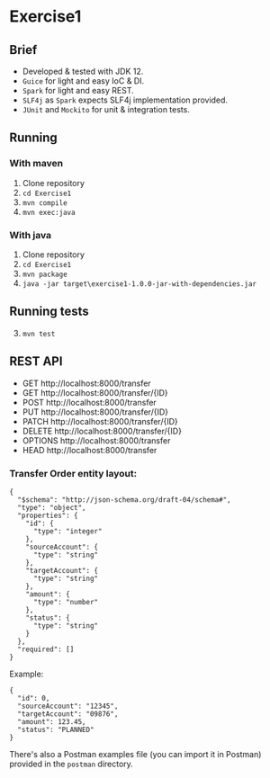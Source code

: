 # Exercise1

## Brief

- Developed & tested with JDK 12.
- `Guice` for light and easy IoC & DI.
- `Spark` for light and easy REST.
- `SLF4j` as `Spark` expects SLF4j implementation provided.
- `JUnit` and `Mockito` for unit & integration tests.

## Running

### With maven
1. Clone repository
2. `cd Exercise1`
3. `mvn compile`
4. `mvn exec:java`

### With java
1. Clone repository
2. `cd Exercise1`
3. `mvn package`
4. `java -jar target\exercise1-1.0.0-jar-with-dependencies.jar`

## Running tests

3. `mvn test`

## REST API

- GET http://localhost:8000/transfer
- GET http://localhost:8000/transfer/{ID}
- POST http://localhost:8000/transfer
- PUT http://localhost:8000/transfer/{ID}
- PATCH http://localhost:8000/transfer/{ID}
- DELETE http://localhost:8000/transfer/{ID}
- OPTIONS http://localhost:8000/transfer
- HEAD http://localhost:8000/transfer

### Transfer Order entity layout:
    {
      "$schema": "http://json-schema.org/draft-04/schema#",
      "type": "object",
      "properties": {
        "id": {
          "type": "integer"
        },
        "sourceAccount": {
          "type": "string"
        },
        "targetAccount": {
          "type": "string"
        },
        "amount": {
          "type": "number"
        },
        "status": {
          "type": "string"
        }
      },
      "required": []
    }

Example:

    {
      "id": 0,
      "sourceAccount": "12345",
      "targetAccount": "09876",
      "amount": 123.45,
      "status": "PLANNED"
    }

There's also a Postman examples file (you can import it in Postman) provided in the `postman` directory.

